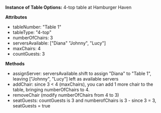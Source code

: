 **Instance of Table Options:**
4-top table at Hamburger Haven

**Attributes**
* tableNumber: "Table 1"
* tableType: "4-top"
* numberOfChairs: 3
* serversAvailable: ["Diana" "Johnny", "Lucy"]
* maxChairs: 4
* countGuests: 3

**Methods**
* assignServer: serversAvailable.shift to assign "Diana" to "Table 1", leaving ["Johnny", "Lucy"] left as available servers
* addChair: since 3 < 4 (maxChairs), you can add 1 more chair to the table, bringing numberOfChairs to 4.
* removeChair (modify numberOfChairs from 4 to 3)
* seatGuests: countGuests is 3 and numberofChairs is 3 - since 3 = 3, seatGuests = true
